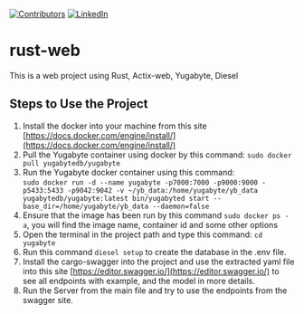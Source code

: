 [![Contributors][contributors-shield]][contributors-url]
[![LinkedIn][linkedin-shield]][linkedin-url]

<!-- ABOUT THE PROJECT -->
# rust-web
This is a web project using Rust, Actix-web, Yugabyte, Diesel


## Steps to Use the Project
1. Install the docker into your machine from this site [https://docs.docker.com/engine/install/](https://docs.docker.com/engine/install/)
2. Pull the Yugabyte container using docker by this command: ```sudo docker pull yugabytedb/yugabyte```
3. Run the Yugabyte docker container using this command: \
   ```sudo docker run -d --name yugabyte -p7000:7000 -p9000:9000 -p5433:5433 -p9042:9042 -v ~/yb_data:/home/yugabyte/yb_data yugabytedb/yugabyte:latest bin/yugabyted start --base_dir=/home/yugabyte/yb_data --daemon=false```
4. Ensure that the image has been run by this command ```sudo docker ps -a```, you will find the image name, container id and some other options
5. Open the terminal in the project path and type this command: ```cd yugabyte```
6. Run this command ```diesel setup``` to create the database in the .env file.
7. Install the cargo-swagger into the project and use the extracted yaml file into this site [https://editor.swagger.io/](https://editor.swagger.io/) to see all endpoints with example, and the model in more details.
8. Run the Server from the main file and try to use the endpoints from the swagger site.


<!-- MARKDOWN LINKS & IMAGES -->
<!-- https://www.markdownguide.org/basic-syntax/#reference-style-links -->
[contributors-shield]: https://img.shields.io/github/contributors/othneildrew/Best-README-Template.svg?style=for-the-badge
[contributors-url]: https://github.com/AbdelazizSaid250
[linkedin-shield]: https://img.shields.io/badge/-LinkedIn-black.svg?style=for-the-badge&logo=linkedin&colorB=555
[linkedin-url]: https://www.linkedin.com/in/abdelaziz-said-4a9b12127
